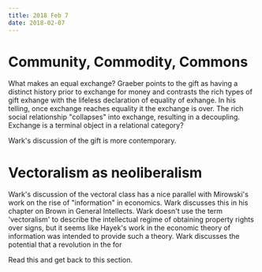 ```yaml
---
title: 2018 Feb 7  
date: 2018-02-07
---
```

# Community, Commodity, Commons

What makes an equal exchange?  Graeber points to the gift as having a distinct history prior to exchange for money and contrasts the rich types of gift exhange with the lifeless declaration of equality of exhange.  In his telling, once exchange reaches equality it the exchange is over.  The rich social relationship "collapses" into exchange, resulting in a decoupling.  Exchange is a terminal object in a relational category?

Wark's discussion of the gift is more contemporary.  

# Vectoralism as neoliberalism

Wark's discussion of the vectoral class has a nice parallel with Mirowski's work on the rise of "information" in economics.  Wark discusses this in his chapter on Brown in General Intellects.  Wark doesn't use the term 'vectoralism' to describe the intellectual regime of obtaining property rights over signs, but it seems like Hayek's work in the economic theory of information was intended to provide such a theory.  Wark discusses the potential that a revolution in the for  

Read this and get back to this section. 
